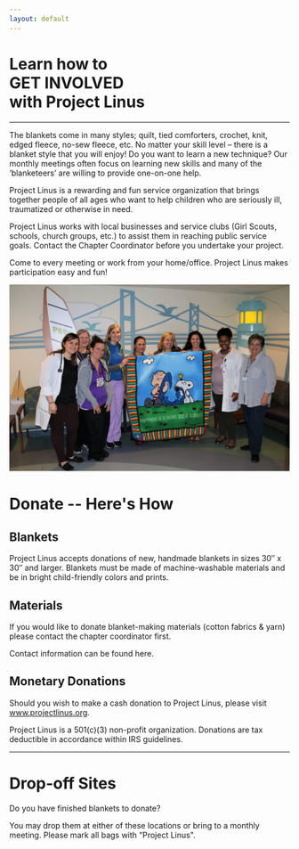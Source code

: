 ```yaml
---
layout: default
---
```


# Learn how to<br>GET INVOLVED<br>with Project Linus
* * *
The blankets come in many styles; quilt, tied comforters, crochet, knit, edged fleece, no-sew fleece, etc. No matter your skill level – there is a blanket style that you will enjoy! Do you want to learn a new technique? Our monthly meetings often focus on learning new skills and many of the ‘blanketeers’ are willing to provide one-on-one help.

Project Linus is a rewarding and fun service organization that brings together people of all ages who want to help children who are seriously ill, traumatized or otherwise in need.

Project Linus works with local businesses and service clubs (Girl Scouts, schools, church groups, etc.) to assist them in reaching public service goals. Contact the Chapter Coordinator before you undertake your project. 

Come to every meeting or work from your home/office.
Project Linus makes participation easy and fun!

![blanketeers](./images/20K-Blanket-group.jpg)


# Donate -- Here's How
## Blankets

Project Linus accepts donations of new, handmade blankets in sizes 30″ x 30″ and larger. Blankets must be made of machine-washable materials and be in bright child-friendly colors and prints.

## Materials

If you would like to donate blanket-making materials (cotton fabrics & yarn) please contact the chapter coordinator first. 

Contact information can be found here.

## Monetary Donations

​Should you wish to make a cash donation to Project Linus, please visit www.projectlinus.org.

Project Linus is a 501(c)(3) non-profit organization. Donations are tax deductible in accordance within IRS guidelines.
* * *

# Drop-off Sites
Do you have finished blankets to donate?
 

You may drop them at either of these locations or bring to a monthly meeting. Please mark all bags with “Project Linus".
